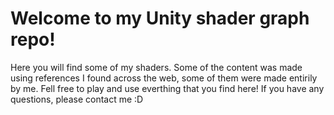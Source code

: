 # Welcome to my Unity shader graph repo!

Here you will find some of my shaders. Some of the content was made using references I found across the web, some of them were made entirily by me. 
Fell free to play and use everthing that you find here! 
If you have any questions, please contact me :D

